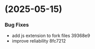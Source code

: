 #  (2025-05-15)


### Bug Fixes

* add js extension to fork files 39368e9
* improve reliability 8fc7212



